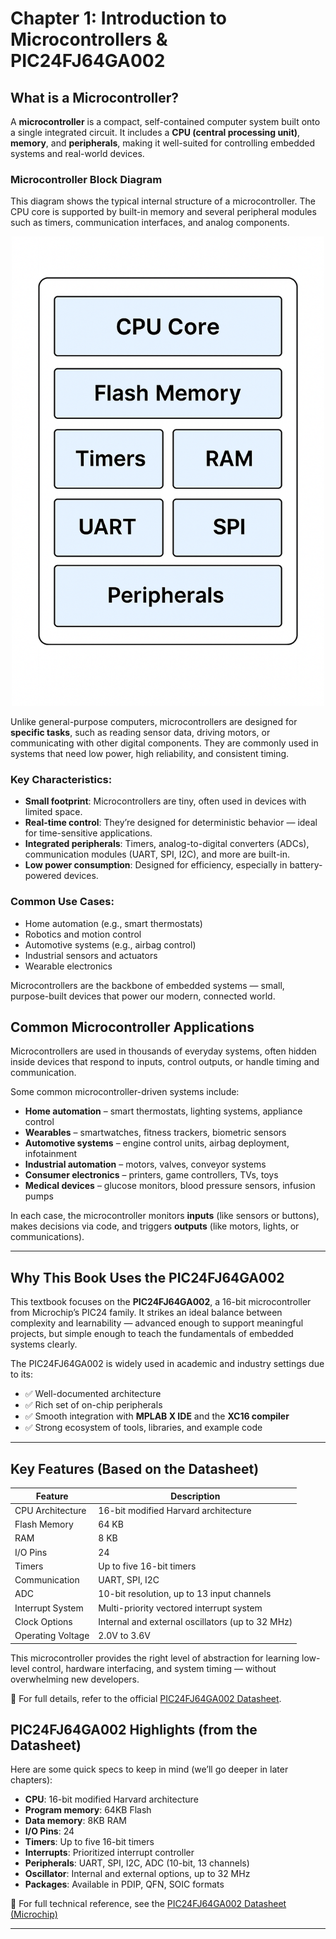# Chapter 1: Introduction to Microcontrollers & PIC24FJ64GA002

## What is a Microcontroller?

A **microcontroller** is a compact, self-contained computer system built onto a single integrated circuit. It includes a **CPU (central processing unit)**, **memory**, and **peripherals**, making it well-suited for controlling embedded systems and real-world devices.

### Microcontroller Block Diagram

This diagram shows the typical internal structure of a microcontroller. The CPU core is supported by built-in memory and several peripheral modules such as timers, communication interfaces, and analog components.

<p align="center">
  <img src="../../assets/images/mcu-block-diagram.png" width="500px">
</p>


Unlike general-purpose computers, microcontrollers are designed for **specific tasks**, such as reading sensor data, driving motors, or communicating with other digital components. They are commonly used in systems that need low power, high reliability, and consistent timing.

### Key Characteristics:
- **Small footprint**: Microcontrollers are tiny, often used in devices with limited space.
- **Real-time control**: They’re designed for deterministic behavior — ideal for time-sensitive applications.
- **Integrated peripherals**: Timers, analog-to-digital converters (ADCs), communication modules (UART, SPI, I2C), and more are built-in.
- **Low power consumption**: Designed for efficiency, especially in battery-powered devices.

### Common Use Cases:
- Home automation (e.g., smart thermostats)
- Robotics and motion control
- Automotive systems (e.g., airbag control)
- Industrial sensors and actuators
- Wearable electronics

Microcontrollers are the backbone of embedded systems — small, purpose-built devices that power our modern, connected world.

## Common Microcontroller Applications

Microcontrollers are used in thousands of everyday systems, often hidden inside devices that respond to inputs, control outputs, or handle timing and communication.

Some common microcontroller-driven systems include:

- **Home automation** – smart thermostats, lighting systems, appliance control
- **Wearables** – smartwatches, fitness trackers, biometric sensors
- **Automotive systems** – engine control units, airbag deployment, infotainment
- **Industrial automation** – motors, valves, conveyor systems
- **Consumer electronics** – printers, game controllers, TVs, toys
- **Medical devices** – glucose monitors, blood pressure sensors, infusion pumps

In each case, the microcontroller monitors **inputs** (like sensors or buttons), makes decisions via code, and triggers **outputs** (like motors, lights, or communications).

---

## Why This Book Uses the PIC24FJ64GA002

This textbook focuses on the **PIC24FJ64GA002**, a 16-bit microcontroller from Microchip’s PIC24 family. It strikes an ideal balance between complexity and learnability — advanced enough to support meaningful projects, but simple enough to teach the fundamentals of embedded systems clearly.

The PIC24FJ64GA002 is widely used in academic and industry settings due to its:

- ✅ Well-documented architecture
- ✅ Rich set of on-chip peripherals
- ✅ Smooth integration with **MPLAB X IDE** and the **XC16 compiler**
- ✅ Strong ecosystem of tools, libraries, and example code

---

## Key Features (Based on the Datasheet)

| Feature              | Description                               |
|----------------------|-------------------------------------------|
| CPU Architecture     | 16-bit modified Harvard architecture       |
| Flash Memory         | 64 KB                                      |
| RAM                  | 8 KB                                       |
| I/O Pins             | 24                                         |
| Timers               | Up to five 16-bit timers                   |
| Communication        | UART, SPI, I2C                             |
| ADC                  | 10-bit resolution, up to 13 input channels |
| Interrupt System     | Multi-priority vectored interrupt system  |
| Clock Options        | Internal and external oscillators (up to 32 MHz) |
| Operating Voltage    | 2.0V to 3.6V                               |

This microcontroller provides the right level of abstraction for learning low-level control, hardware interfacing, and system timing — without overwhelming new developers.

📎 For full details, refer to the official [PIC24FJ64GA002 Datasheet](https://www.microchip.com/en-us/product/PIC24FJ64GA002).


## PIC24FJ64GA002 Highlights (from the Datasheet)

Here are some quick specs to keep in mind (we’ll go deeper in later chapters):

- **CPU**: 16-bit modified Harvard architecture
- **Program memory**: 64KB Flash
- **Data memory**: 8KB RAM
- **I/O Pins**: 24
- **Timers**: Up to five 16-bit timers
- **Interrupts**: Prioritized interrupt controller
- **Peripherals**: UART, SPI, I2C, ADC (10-bit, 13 channels)
- **Oscillator**: Internal and external options, up to 32 MHz
- **Packages**: Available in PDIP, QFN, SOIC formats

📎 For full technical reference, see the [PIC24FJ64GA002 Datasheet (Microchip)](https://www.microchip.com/en-us/product/PIC24FJ64GA002)

---

